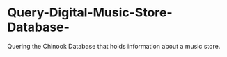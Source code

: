 # Query-Digital-Music-Store-Database-
Quering the Chinook Database that holds information about a music store.
